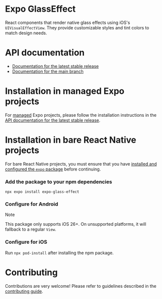 # Expo GlassEffect

React components that render native glass effects using iOS's `UIVisualEffectView`. They provide customizable styles and tint colors to match design needs.

# API documentation

- [Documentation for the latest stable release](https://docs.expo.dev/versions/latest/sdk/glass-effect/)
- [Documentation for the main branch](https://docs.expo.dev/versions/unversioned/sdk/glass-effect/)

# Installation in managed Expo projects

For [managed](https://docs.expo.dev/archive/managed-vs-bare/) Expo projects, please follow the installation instructions in the [API documentation for the latest stable release](https://docs.expo.dev/versions/latest/sdk/glass-effect/).

# Installation in bare React Native projects

For bare React Native projects, you must ensure that you have [installed and configured the `expo` package](https://docs.expo.dev/bare/installing-expo-modules/) before continuing.

### Add the package to your npm dependencies

```
npx expo install expo-glass-effect
```

### Configure for Android

> [!note]
> This package only supports iOS 26+. On unsupported platforms, it will fallback to a regular `View`.

### Configure for iOS

Run `npx pod-install` after installing the npm package.

# Contributing

Contributions are very welcome! Please refer to guidelines described in the [contributing guide](https://github.com/expo/expo#contributing).
